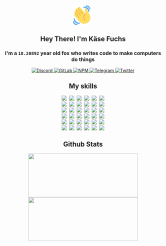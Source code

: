 <div><p align=center><img src=./resources/images/wave.gif width=64px height=64px></p><h2 align=center>Hey There! I'm Käse Fuchs</h2><h3 align=center>I'm a <code>18.20892</code> year old fox who writes code to make computers do things</h3><p align=center><a href=https://discord.com/users/507526681125322772><img alt=Discord src="https://img.shields.io/badge/Discord-5865F2?logo=discord&logoColor=white&style=flat-square#953ad375a22cfecdd0100abede3f7615"> </a><a href=https://gitlab.com/kasefuchs><img alt=GitLab src="https://img.shields.io/badge/GitLab-330F63?logo=gitlab&logoColor=white&style=flat-square#953ad375a22cfecdd0100abede3f7615"> </a><a href=https://npmjs.com/~kasefuchs><img alt=NPM src="https://img.shields.io/badge/NPM-CB3837?logo=npm&logoColor=white&style=flat-square#953ad375a22cfecdd0100abede3f7615"> </a><a href=https://t.me/kasefuchs><img alt=Telegram src="https://img.shields.io/badge/Telegram-2CA5E0?logo=telegram&logoColor=white&style=flat-square#953ad375a22cfecdd0100abede3f7615"> </a><a href=https://twitter.com/kasefuchs><img alt=Twitter src="https://img.shields.io/badge/Twitter-1DA1F2?logo=twitter&logoColor=white&style=flat-square#953ad375a22cfecdd0100abede3f7615"></a></p><h2 align=center>My skills</h2><p align=center><a href=https://aws.amazon.com/ ><picture><source srcset="https://skillicons.dev/icons?i=aws&theme=dark#953ad375a22cfecdd0100abede3f7615" media="(prefers-color-scheme: dark)"><source srcset="https://skillicons.dev/icons?i=aws&theme=light#953ad375a22cfecdd0100abede3f7615" media="(prefers-color-scheme: light), (prefers-color-scheme: no-preference)"><img src="https://skillicons.dev/icons?i=aws&theme=light#953ad375a22cfecdd0100abede3f7615"></picture></a>&nbsp;&nbsp;<a href=https://en.wikipedia.org/wiki/Bash_(Unix_shell)><picture><source srcset="https://skillicons.dev/icons?i=bash&theme=dark#953ad375a22cfecdd0100abede3f7615" media="(prefers-color-scheme: dark)"><source srcset="https://skillicons.dev/icons?i=bash&theme=light#953ad375a22cfecdd0100abede3f7615" media="(prefers-color-scheme: light), (prefers-color-scheme: no-preference)"><img src="https://skillicons.dev/icons?i=bash&theme=light#953ad375a22cfecdd0100abede3f7615"></picture></a>&nbsp;&nbsp;<a href=https://discord.com/developers/docs><picture><source srcset="https://skillicons.dev/icons?i=bots&theme=dark#953ad375a22cfecdd0100abede3f7615" media="(prefers-color-scheme: dark)"><source srcset="https://skillicons.dev/icons?i=bots&theme=light#953ad375a22cfecdd0100abede3f7615" media="(prefers-color-scheme: light), (prefers-color-scheme: no-preference)"><img src="https://skillicons.dev/icons?i=bots&theme=light#953ad375a22cfecdd0100abede3f7615"></picture></a>&nbsp;&nbsp;<a href=https://www.cloudflare.com/ ><picture><source srcset="https://skillicons.dev/icons?i=cloudflare&theme=dark#953ad375a22cfecdd0100abede3f7615" media="(prefers-color-scheme: dark)"><source srcset="https://skillicons.dev/icons?i=cloudflare&theme=light#953ad375a22cfecdd0100abede3f7615" media="(prefers-color-scheme: light), (prefers-color-scheme: no-preference)"><img src="https://skillicons.dev/icons?i=cloudflare&theme=light#953ad375a22cfecdd0100abede3f7615"></picture></a>&nbsp;&nbsp;<a href=https://en.wikipedia.org/wiki/CSS><picture><source srcset="https://skillicons.dev/icons?i=css&theme=dark#953ad375a22cfecdd0100abede3f7615" media="(prefers-color-scheme: dark)"><source srcset="https://skillicons.dev/icons?i=css&theme=light#953ad375a22cfecdd0100abede3f7615" media="(prefers-color-scheme: light), (prefers-color-scheme: no-preference)"><img src="https://skillicons.dev/icons?i=css&theme=light#953ad375a22cfecdd0100abede3f7615"></picture></a>&nbsp;&nbsp;<a href=https://www.docker.com/ ><picture><source srcset="https://skillicons.dev/icons?i=docker&theme=dark#953ad375a22cfecdd0100abede3f7615" media="(prefers-color-scheme: dark)"><source srcset="https://skillicons.dev/icons?i=docker&theme=light#953ad375a22cfecdd0100abede3f7615" media="(prefers-color-scheme: light), (prefers-color-scheme: no-preference)"><img src="https://skillicons.dev/icons?i=docker&theme=light#953ad375a22cfecdd0100abede3f7615"></picture></a><br><a href=https://www.electronjs.org/ ><picture><source srcset="https://skillicons.dev/icons?i=electron&theme=dark#953ad375a22cfecdd0100abede3f7615" media="(prefers-color-scheme: dark)"><source srcset="https://skillicons.dev/icons?i=electron&theme=light#953ad375a22cfecdd0100abede3f7615" media="(prefers-color-scheme: light), (prefers-color-scheme: no-preference)"><img src="https://skillicons.dev/icons?i=electron&theme=light#953ad375a22cfecdd0100abede3f7615"></picture></a>&nbsp;&nbsp;<a href=https://expressjs.com/ ><picture><source srcset="https://skillicons.dev/icons?i=express&theme=dark#953ad375a22cfecdd0100abede3f7615" media="(prefers-color-scheme: dark)"><source srcset="https://skillicons.dev/icons?i=express&theme=light#953ad375a22cfecdd0100abede3f7615" media="(prefers-color-scheme: light), (prefers-color-scheme: no-preference)"><img src="https://skillicons.dev/icons?i=express&theme=light#953ad375a22cfecdd0100abede3f7615"></picture></a>&nbsp;&nbsp;<a href=https://www.figma.com/ ><picture><source srcset="https://skillicons.dev/icons?i=figma&theme=dark#953ad375a22cfecdd0100abede3f7615" media="(prefers-color-scheme: dark)"><source srcset="https://skillicons.dev/icons?i=figma&theme=light#953ad375a22cfecdd0100abede3f7615" media="(prefers-color-scheme: light), (prefers-color-scheme: no-preference)"><img src="https://skillicons.dev/icons?i=figma&theme=light#953ad375a22cfecdd0100abede3f7615"></picture></a>&nbsp;&nbsp;<a href=https://firebase.google.com/ ><picture><source srcset="https://skillicons.dev/icons?i=firebase&theme=dark#953ad375a22cfecdd0100abede3f7615" media="(prefers-color-scheme: dark)"><source srcset="https://skillicons.dev/icons?i=firebase&theme=light#953ad375a22cfecdd0100abede3f7615" media="(prefers-color-scheme: light), (prefers-color-scheme: no-preference)"><img src="https://skillicons.dev/icons?i=firebase&theme=light#953ad375a22cfecdd0100abede3f7615"></picture></a>&nbsp;&nbsp;<a href=https://flask.palletsprojects.com/ ><picture><source srcset="https://skillicons.dev/icons?i=flask&theme=dark#953ad375a22cfecdd0100abede3f7615" media="(prefers-color-scheme: dark)"><source srcset="https://skillicons.dev/icons?i=flask&theme=light#953ad375a22cfecdd0100abede3f7615" media="(prefers-color-scheme: light), (prefers-color-scheme: no-preference)"><img src="https://skillicons.dev/icons?i=flask&theme=light#953ad375a22cfecdd0100abede3f7615"></picture></a>&nbsp;&nbsp;<a href=https://cloud.google.com/ ><picture><source srcset="https://skillicons.dev/icons?i=gcp&theme=dark#953ad375a22cfecdd0100abede3f7615" media="(prefers-color-scheme: dark)"><source srcset="https://skillicons.dev/icons?i=gcp&theme=light#953ad375a22cfecdd0100abede3f7615" media="(prefers-color-scheme: light), (prefers-color-scheme: no-preference)"><img src="https://skillicons.dev/icons?i=gcp&theme=light#953ad375a22cfecdd0100abede3f7615"></picture></a><br><a href=https://git-scm.com/ ><picture><source srcset="https://skillicons.dev/icons?i=git&theme=dark#953ad375a22cfecdd0100abede3f7615" media="(prefers-color-scheme: dark)"><source srcset="https://skillicons.dev/icons?i=git&theme=light#953ad375a22cfecdd0100abede3f7615" media="(prefers-color-scheme: light), (prefers-color-scheme: no-preference)"><img src="https://skillicons.dev/icons?i=git&theme=light#953ad375a22cfecdd0100abede3f7615"></picture></a>&nbsp;&nbsp;<a href=https://github.com/ ><picture><source srcset="https://skillicons.dev/icons?i=github&theme=dark#953ad375a22cfecdd0100abede3f7615" media="(prefers-color-scheme: dark)"><source srcset="https://skillicons.dev/icons?i=github&theme=light#953ad375a22cfecdd0100abede3f7615" media="(prefers-color-scheme: light), (prefers-color-scheme: no-preference)"><img src="https://skillicons.dev/icons?i=github&theme=light#953ad375a22cfecdd0100abede3f7615"></picture></a>&nbsp;&nbsp;<a href=https://gitlab.com/ ><picture><source srcset="https://skillicons.dev/icons?i=gitlab&theme=dark#953ad375a22cfecdd0100abede3f7615" media="(prefers-color-scheme: dark)"><source srcset="https://skillicons.dev/icons?i=gitlab&theme=light#953ad375a22cfecdd0100abede3f7615" media="(prefers-color-scheme: light), (prefers-color-scheme: no-preference)"><img src="https://skillicons.dev/icons?i=gitlab&theme=light#953ad375a22cfecdd0100abede3f7615"></picture></a>&nbsp;&nbsp;<a href=https://www.heroku.com/ ><picture><source srcset="https://skillicons.dev/icons?i=heroku&theme=dark#953ad375a22cfecdd0100abede3f7615" media="(prefers-color-scheme: dark)"><source srcset="https://skillicons.dev/icons?i=heroku&theme=light#953ad375a22cfecdd0100abede3f7615" media="(prefers-color-scheme: light), (prefers-color-scheme: no-preference)"><img src="https://skillicons.dev/icons?i=heroku&theme=light#953ad375a22cfecdd0100abede3f7615"></picture></a>&nbsp;&nbsp;<a href=https://en.wikipedia.org/wiki/HTML><picture><source srcset="https://skillicons.dev/icons?i=html&theme=dark#953ad375a22cfecdd0100abede3f7615" media="(prefers-color-scheme: dark)"><source srcset="https://skillicons.dev/icons?i=html&theme=light#953ad375a22cfecdd0100abede3f7615" media="(prefers-color-scheme: light), (prefers-color-scheme: no-preference)"><img src="https://skillicons.dev/icons?i=html&theme=light#953ad375a22cfecdd0100abede3f7615"></picture></a>&nbsp;&nbsp;<a href=https://en.wikipedia.org/wiki/JavaScript><picture><source srcset="https://skillicons.dev/icons?i=js&theme=dark#953ad375a22cfecdd0100abede3f7615" media="(prefers-color-scheme: dark)"><source srcset="https://skillicons.dev/icons?i=js&theme=light#953ad375a22cfecdd0100abede3f7615" media="(prefers-color-scheme: light), (prefers-color-scheme: no-preference)"><img src="https://skillicons.dev/icons?i=js&theme=light#953ad375a22cfecdd0100abede3f7615"></picture></a><br><a href=https://en.wikipedia.org/wiki/Linux><picture><source srcset="https://skillicons.dev/icons?i=linux&theme=dark#953ad375a22cfecdd0100abede3f7615" media="(prefers-color-scheme: dark)"><source srcset="https://skillicons.dev/icons?i=linux&theme=light#953ad375a22cfecdd0100abede3f7615" media="(prefers-color-scheme: light), (prefers-color-scheme: no-preference)"><img src="https://skillicons.dev/icons?i=linux&theme=light#953ad375a22cfecdd0100abede3f7615"></picture></a>&nbsp;&nbsp;<a href=https://mui.com/ ><picture><source srcset="https://skillicons.dev/icons?i=materialui&theme=dark#953ad375a22cfecdd0100abede3f7615" media="(prefers-color-scheme: dark)"><source srcset="https://skillicons.dev/icons?i=materialui&theme=light#953ad375a22cfecdd0100abede3f7615" media="(prefers-color-scheme: light), (prefers-color-scheme: no-preference)"><img src="https://skillicons.dev/icons?i=materialui&theme=light#953ad375a22cfecdd0100abede3f7615"></picture></a>&nbsp;&nbsp;<a href=https://en.wikipedia.org/wiki/Markdown><picture><source srcset="https://skillicons.dev/icons?i=md&theme=dark#953ad375a22cfecdd0100abede3f7615" media="(prefers-color-scheme: dark)"><source srcset="https://skillicons.dev/icons?i=md&theme=light#953ad375a22cfecdd0100abede3f7615" media="(prefers-color-scheme: light), (prefers-color-scheme: no-preference)"><img src="https://skillicons.dev/icons?i=md&theme=light#953ad375a22cfecdd0100abede3f7615"></picture></a>&nbsp;&nbsp;<a href=https://www.mongodb.com/ ><picture><source srcset="https://skillicons.dev/icons?i=mongodb&theme=dark#953ad375a22cfecdd0100abede3f7615" media="(prefers-color-scheme: dark)"><source srcset="https://skillicons.dev/icons?i=mongodb&theme=light#953ad375a22cfecdd0100abede3f7615" media="(prefers-color-scheme: light), (prefers-color-scheme: no-preference)"><img src="https://skillicons.dev/icons?i=mongodb&theme=light#953ad375a22cfecdd0100abede3f7615"></picture></a>&nbsp;&nbsp;<a href=https://www.mysql.com/ ><picture><source srcset="https://skillicons.dev/icons?i=mysql&theme=dark#953ad375a22cfecdd0100abede3f7615" media="(prefers-color-scheme: dark)"><source srcset="https://skillicons.dev/icons?i=mysql&theme=light#953ad375a22cfecdd0100abede3f7615" media="(prefers-color-scheme: light), (prefers-color-scheme: no-preference)"><img src="https://skillicons.dev/icons?i=mysql&theme=light#953ad375a22cfecdd0100abede3f7615"></picture></a>&nbsp;&nbsp;<a href=https://nextjs.org/ ><picture><source srcset="https://skillicons.dev/icons?i=nextjs&theme=dark#953ad375a22cfecdd0100abede3f7615" media="(prefers-color-scheme: dark)"><source srcset="https://skillicons.dev/icons?i=nextjs&theme=light#953ad375a22cfecdd0100abede3f7615" media="(prefers-color-scheme: light), (prefers-color-scheme: no-preference)"><img src="https://skillicons.dev/icons?i=nextjs&theme=light#953ad375a22cfecdd0100abede3f7615"></picture></a><br><a href=https://nodejs.org/en/ ><picture><source srcset="https://skillicons.dev/icons?i=nodejs&theme=dark#953ad375a22cfecdd0100abede3f7615" media="(prefers-color-scheme: dark)"><source srcset="https://skillicons.dev/icons?i=nodejs&theme=light#953ad375a22cfecdd0100abede3f7615" media="(prefers-color-scheme: light), (prefers-color-scheme: no-preference)"><img src="https://skillicons.dev/icons?i=nodejs&theme=light#953ad375a22cfecdd0100abede3f7615"></picture></a>&nbsp;&nbsp;<a href=https://www.postgresql.org/ ><picture><source srcset="https://skillicons.dev/icons?i=postgres&theme=dark#953ad375a22cfecdd0100abede3f7615" media="(prefers-color-scheme: dark)"><source srcset="https://skillicons.dev/icons?i=postgres&theme=light#953ad375a22cfecdd0100abede3f7615" media="(prefers-color-scheme: light), (prefers-color-scheme: no-preference)"><img src="https://skillicons.dev/icons?i=postgres&theme=light#953ad375a22cfecdd0100abede3f7615"></picture></a>&nbsp;&nbsp;<a href=https://learn.microsoft.com/en-us/powershell/ ><picture><source srcset="https://skillicons.dev/icons?i=powershell&theme=dark#953ad375a22cfecdd0100abede3f7615" media="(prefers-color-scheme: dark)"><source srcset="https://skillicons.dev/icons?i=powershell&theme=light#953ad375a22cfecdd0100abede3f7615" media="(prefers-color-scheme: light), (prefers-color-scheme: no-preference)"><img src="https://skillicons.dev/icons?i=powershell&theme=light#953ad375a22cfecdd0100abede3f7615"></picture></a>&nbsp;&nbsp;<a href=https://www.python.org/ ><picture><source srcset="https://skillicons.dev/icons?i=py&theme=dark#953ad375a22cfecdd0100abede3f7615" media="(prefers-color-scheme: dark)"><source srcset="https://skillicons.dev/icons?i=py&theme=light#953ad375a22cfecdd0100abede3f7615" media="(prefers-color-scheme: light), (prefers-color-scheme: no-preference)"><img src="https://skillicons.dev/icons?i=py&theme=light#953ad375a22cfecdd0100abede3f7615"></picture></a>&nbsp;&nbsp;<a href=https://www.raspberrypi.org/ ><picture><source srcset="https://skillicons.dev/icons?i=raspberrypi&theme=dark#953ad375a22cfecdd0100abede3f7615" media="(prefers-color-scheme: dark)"><source srcset="https://skillicons.dev/icons?i=raspberrypi&theme=light#953ad375a22cfecdd0100abede3f7615" media="(prefers-color-scheme: light), (prefers-color-scheme: no-preference)"><img src="https://skillicons.dev/icons?i=raspberrypi&theme=light#953ad375a22cfecdd0100abede3f7615"></picture></a>&nbsp;&nbsp;<a href=https://reactjs.org/ ><picture><source srcset="https://skillicons.dev/icons?i=react&theme=dark#953ad375a22cfecdd0100abede3f7615" media="(prefers-color-scheme: dark)"><source srcset="https://skillicons.dev/icons?i=react&theme=light#953ad375a22cfecdd0100abede3f7615" media="(prefers-color-scheme: light), (prefers-color-scheme: no-preference)"><img src="https://skillicons.dev/icons?i=react&theme=light#953ad375a22cfecdd0100abede3f7615"></picture></a><br><a href=https://redux.js.org/ ><picture><source srcset="https://skillicons.dev/icons?i=redux&theme=dark#953ad375a22cfecdd0100abede3f7615" media="(prefers-color-scheme: dark)"><source srcset="https://skillicons.dev/icons?i=redux&theme=light#953ad375a22cfecdd0100abede3f7615" media="(prefers-color-scheme: light), (prefers-color-scheme: no-preference)"><img src="https://skillicons.dev/icons?i=redux&theme=light#953ad375a22cfecdd0100abede3f7615"></picture></a>&nbsp;&nbsp;<a href=https://en.wikipedia.org/wiki/Regular_expression><picture><source srcset="https://skillicons.dev/icons?i=regex&theme=dark#953ad375a22cfecdd0100abede3f7615" media="(prefers-color-scheme: dark)"><source srcset="https://skillicons.dev/icons?i=regex&theme=light#953ad375a22cfecdd0100abede3f7615" media="(prefers-color-scheme: light), (prefers-color-scheme: no-preference)"><img src="https://skillicons.dev/icons?i=regex&theme=light#953ad375a22cfecdd0100abede3f7615"></picture></a>&nbsp;&nbsp;<a href=https://en.wikipedia.org/wiki/Sass_(stylesheet_language)><picture><source srcset="https://skillicons.dev/icons?i=sass&theme=dark#953ad375a22cfecdd0100abede3f7615" media="(prefers-color-scheme: dark)"><source srcset="https://skillicons.dev/icons?i=sass&theme=light#953ad375a22cfecdd0100abede3f7615" media="(prefers-color-scheme: light), (prefers-color-scheme: no-preference)"><img src="https://skillicons.dev/icons?i=sass&theme=light#953ad375a22cfecdd0100abede3f7615"></picture></a>&nbsp;&nbsp;<a href=https://www.typescriptlang.org/ ><picture><source srcset="https://skillicons.dev/icons?i=ts&theme=dark#953ad375a22cfecdd0100abede3f7615" media="(prefers-color-scheme: dark)"><source srcset="https://skillicons.dev/icons?i=ts&theme=light#953ad375a22cfecdd0100abede3f7615" media="(prefers-color-scheme: light), (prefers-color-scheme: no-preference)"><img src="https://skillicons.dev/icons?i=ts&theme=light#953ad375a22cfecdd0100abede3f7615"></picture></a>&nbsp;&nbsp;<a href=https://unity.com/ ><picture><source srcset="https://skillicons.dev/icons?i=unity&theme=dark#953ad375a22cfecdd0100abede3f7615" media="(prefers-color-scheme: dark)"><source srcset="https://skillicons.dev/icons?i=unity&theme=light#953ad375a22cfecdd0100abede3f7615" media="(prefers-color-scheme: light), (prefers-color-scheme: no-preference)"><img src="https://skillicons.dev/icons?i=unity&theme=light#953ad375a22cfecdd0100abede3f7615"></picture></a>&nbsp;&nbsp;<a href=https://workers.cloudflare.com/ ><picture><source srcset="https://skillicons.dev/icons?i=workers&theme=dark#953ad375a22cfecdd0100abede3f7615" media="(prefers-color-scheme: dark)"><source srcset="https://skillicons.dev/icons?i=workers&theme=light#953ad375a22cfecdd0100abede3f7615" media="(prefers-color-scheme: light), (prefers-color-scheme: no-preference)"><img src="https://skillicons.dev/icons?i=workers&theme=light#953ad375a22cfecdd0100abede3f7615"></picture></a><br></p><h2 align=center>Github Stats</h2><p align=center><picture><source srcset="https://github-readme-stats-kasefuchs.vercel.app/api/?count_private=true&hide_border=true&hide_rank=true&line_height=20&hide_title=true&username=Kasefuchs&theme=dark#953ad375a22cfecdd0100abede3f7615" media="(prefers-color-scheme: dark)"><source srcset="https://github-readme-stats-kasefuchs.vercel.app/api/?count_private=true&hide_border=true&hide_rank=true&line_height=20&hide_title=true&username=Kasefuchs&theme=light#953ad375a22cfecdd0100abede3f7615" media="(prefers-color-scheme: light), (prefers-color-scheme: no-preference)"><img align=middle width=350 height=140 src="https://github-readme-stats-kasefuchs.vercel.app/api/?count_private=true&hide_border=true&hide_rank=true&line_height=20&hide_title=true&username=Kasefuchs&theme=light#953ad375a22cfecdd0100abede3f7615"></picture><picture><source srcset="https://github-readme-stats-kasefuchs.vercel.app/api/top-langs/?count_private=true&hide_border=true&layout=compact&username=Kasefuchs&theme=dark#953ad375a22cfecdd0100abede3f7615" media="(prefers-color-scheme: dark)"><source srcset="https://github-readme-stats-kasefuchs.vercel.app/api/top-langs/?count_private=true&hide_border=true&layout=compact&username=Kasefuchs&theme=light#953ad375a22cfecdd0100abede3f7615" media="(prefers-color-scheme: light), (prefers-color-scheme: no-preference)"><img align=middle width=350 height=140 src="https://github-readme-stats-kasefuchs.vercel.app/api/top-langs/?count_private=true&hide_border=true&layout=compact&username=Kasefuchs&theme=light#953ad375a22cfecdd0100abede3f7615"></picture></p><img src="https://hit.yhype.me/github/profile?user_id=64592097#953ad375a22cfecdd0100abede3f7615" alt=""></div>